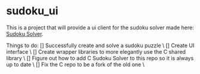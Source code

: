 # sudoku_ui

This is a project that will provide a ui client for the sudoku solver made here: [Sudoku Solver](https://github.com/mjkreul2/sudoku_c/tree/pyinteg). 

Things to do:
[] Successfully create and solve a sudoku puzzle \\
[] Create UI interface \\
[] Create wrapper libraries to more elegantly use the C shared library \\
[] Figure out how to add C Sudoku Solver to this repo so it is always up to date \\
[] Fix the C repo to be a fork of the old one \\
